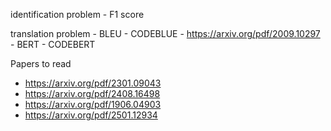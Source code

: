 identification problem
    - F1 score

translation problem
    - BLEU
    - CODEBLUE - https://arxiv.org/pdf/2009.10297
    - BERT
    - CODEBERT

Papers to read
- https://arxiv.org/pdf/2301.09043
- https://arxiv.org/pdf/2408.16498
- https://arxiv.org/pdf/1906.04903
- https://arxiv.org/pdf/2501.12934


